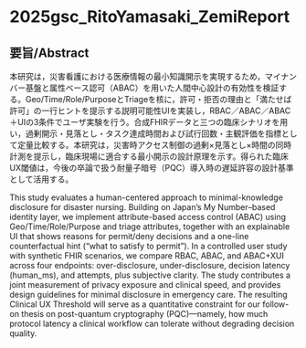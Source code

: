 # 2025gsc_RitoYamasaki_ZemiReport
## 要旨/Abstract
本研究は，災害看護における医療情報の最小知識開示を実現するため，マイナンバー基盤と属性ベース認可（ABAC）を用いた人間中心設計の有効性を検証する。Geo/Time/Role/PurposeとTriageを核に，許可・拒否の理由と「満たせば許可」の一行ヒントを提示する説明可能性UIを実装し，RBAC／ABAC／ABAC＋UIの3条件でユーザ実験を行う。合成FHIRデータと三つの臨床シナリオを用い，過剰開示・見落とし・タスク達成時間および試行回数・主観評価を指標として定量比較する。本研究は，災害時アクセス制御の過剰×見落とし×時間の同時計測を提示し，臨床現場に適合する最小開示の設計原理を示す。得られた臨床UX閾値は，今後の卒論で扱う耐量子暗号（PQC）導入時の遅延許容の設計基準として活用する。

This study evaluates a human-centered approach to minimal-knowledge disclosure for disaster nursing. Building on Japan’s My Number–based identity layer, we implement attribute-based access control (ABAC) using Geo/Time/Role/Purpose and triage attributes, together with an explainable UI that shows reasons for permit/deny decisions and a one-line counterfactual hint (“what to satisfy to permit”). In a controlled user study with synthetic FHIR scenarios, we compare RBAC, ABAC, and ABAC+XUI across four endpoints: over-disclosure, under-disclosure, decision latency (human_ms), and attempts, plus subjective clarity. The study contributes a joint measurement of privacy exposure and clinical speed, and provides design guidelines for minimal disclosure in emergency care. The resulting Clinical UX Threshold will serve as a quantitative constraint for our follow-on thesis on post-quantum cryptography (PQC)—namely, how much protocol latency a clinical workflow can tolerate without degrading decision quality.
